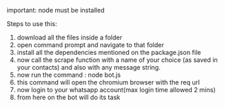 important: node must be installed

Steps to use this:

1. download all the files inside a folder
2. open command prompt and navigate to that folder
3. install all the dependencies mentioned on the package.json file
4. now call the scrape function with a name of your choice (as saved in your contacts) and also with any message string.
5. now run the command : node bot.js
6. this command will open the chromium browser with the req url
7. now login to your whatsapp account(max login time allowed 2 mins)
8. from here on the bot will do its task
